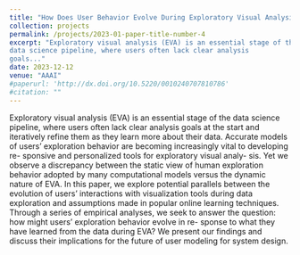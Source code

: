 ```yaml
---
title: "How Does User Behavior Evolve During Exploratory Visual Analysis?"
collection: projects
permalink: /projects/2023-01-paper-title-number-4
excerpt: "Exploratory visual analysis (EVA) is an essential stage of the
data science pipeline, where users often lack clear analysis
goals..."
date: 2023-12-12
venue: "AAAI"
#paperurl: 'http://dx.doi.org/10.5220/0010240707810786'
#citation: "" 
---
```

Exploratory visual analysis (EVA) is an essential stage of the
data science pipeline, where users often lack clear analysis
goals at the start and iteratively refine them as they learn
more about their data. Accurate models of users’ exploration
behavior are becoming increasingly vital to developing re-
sponsive and personalized tools for exploratory visual analy-
sis. Yet we observe a discrepancy between the static view of
human exploration behavior adopted by many computational
models versus the dynamic nature of EVA. In this paper, we
explore potential parallels between the evolution of users’
interactions with visualization tools during data exploration
and assumptions made in popular online learning techniques.
Through a series of empirical analyses, we seek to answer the
question: how might users’ exploration behavior evolve in re-
sponse to what they have learned from the data during EVA?
We present our findings and discuss their implications for the
future of user modeling for system design.